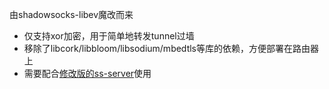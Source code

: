 由shadowsocks-libev魔改而来

- 仅支持xor加密，用于简单地转发tunnel过墙
- 移除了libcork/libbloom/libsodium/mbedtls等库的依赖，方便部署在路由器上
- 需要配合[修改版的ss-server](https://github.com/lixingcong/shadowsocks-libev-patches)使用
